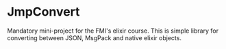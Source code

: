 # JmpConvert

Mandatory mini-project for the FMI's elixir course.
This is simple library for converting between JSON, MsgPack and native elixir objects.
